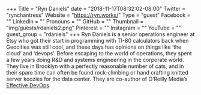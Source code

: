 +++
Title = "Ryn Daniels"
date = "2018-11-17T08:32:02-08:00"
Twitter = "rynchantress"
Website = "https://ryn.works/"
Type = "guest"
Facebook = ""
Linkedin = ""
Pronouns = ""
GitHub = ""
Thumbnail = "img/guests/rdaniels2.png"
Pinterest = ""
Instagram = ""
YouTube = ""
guest_group = "rdaniels"
+++
Ryn Daniels is a senior operations engineer at Etsy who got their start in programming with TI-80 calculators back when Geocities was still cool, and these days has opinions on things like ‘the cloud’ and ‘devops’. Before escaping to the world of operations, they spent a few years doing R&D and systems engineering in the corporate world. They live in Brooklyn with a perfectly reasonable number of cats, and in their spare time can often be found rock-climbing or hand crafting knitted server koozies for the data center. They are co-author of O’Reilly Media’s [Effective DevOps](http://oreil.ly/1BXuIdX).
